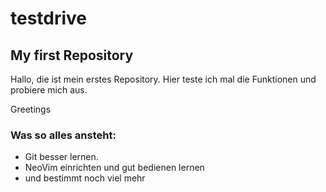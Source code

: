 # testdrive

## My first Repository
Hallo,
die ist mein erstes Repository.
Hier teste ich mal die Funktionen und probiere mich aus.

Greetings

### Was so alles ansteht:

- Git besser lernen.
- NeoVim einrichten und gut bedienen lernen
- und bestimmt noch viel mehr
